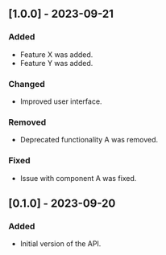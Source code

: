 ## [1.0.0] - 2023-09-21

### Added

- Feature X was added.
- Feature Y was added.

### Changed

- Improved user interface.

### Removed

- Deprecated functionality A was removed.

### Fixed

- Issue with component A was fixed.

## [0.1.0] - 2023-09-20

### Added

- Initial version of the API.
